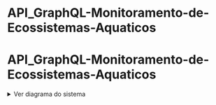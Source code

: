 # API_GraphQL-Monitoramento-de-Ecossistemas-Aquaticos

# API_GraphQL-Monitoramento-de-Ecossistemas-Aquaticos

<details>
  <summary>Ver diagrama do sistema</summary>
  
  ![Diagrama sem nome drawio](https://github.com/user-attachments/assets/68d37dcd-fb13-4ee5-8453-738faa7fe536)
</details>
